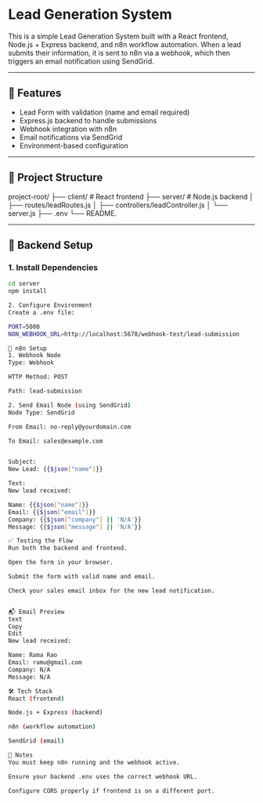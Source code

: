 # Lead Generation System

This is a simple Lead Generation System built with a React frontend, Node.js + Express backend, and n8n workflow automation. When a lead submits their information, it is sent to n8n via a webhook, which then triggers an email notification using SendGrid.

---

## 🚀 Features

- Lead Form with validation (name and email required)
- Express.js backend to handle submissions
- Webhook integration with n8n
- Email notifications via SendGrid
- Environment-based configuration

---

## 📁 Project Structure

project-root/
├── client/ # React frontend
├── server/ # Node.js backend
│ ├── routes/leadRoutes.js
│ ├── controllers/leadController.js
│ └── server.js
├── .env
└── README.

---

## 🔧 Backend Setup

### 1. Install Dependencies

```bash
cd server
npm install

2. Configure Environment
Create a .env file:

PORT=5000
N8N_WEBHOOK_URL=http://localhost:5678/webhook-test/lead-submission

🔗 n8n Setup
1. Webhook Node
Type: Webhook

HTTP Method: POST

Path: lead-submission

2. Send Email Node (using SendGrid)
Node Type: SendGrid

From Email: no-reply@yourdomain.com

To Email: sales@example.com


Subject:
New Lead: {{$json["name"]}}

Text:
New lead received:

Name: {{$json["name"]}}
Email: {{$json["email"]}}
Company: {{$json["company"] || 'N/A'}}
Message: {{$json["message"] || 'N/A'}}

✅ Testing the Flow
Run both the backend and frontend.

Open the form in your browser.

Submit the form with valid name and email.

Check your sales email inbox for the new lead notification.


📬 Email Preview
text
Copy
Edit
New lead received:

Name: Rama Rao
Email: ramu@gmail.com
Company: N/A
Message: N/A

🛠 Tech Stack
React (frontend)

Node.js + Express (backend)

n8n (workflow automation)

SendGrid (email)

📌 Notes
You must keep n8n running and the webhook active.

Ensure your backend .env uses the correct webhook URL.

Configure CORS properly if frontend is on a different port.
